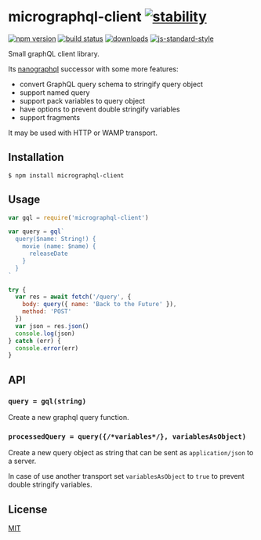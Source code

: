 # micrographql-client [![stability][0]][1]
[![npm version][2]][3] [![build status][4]][5]
[![downloads][8]][9] [![js-standard-style][10]][11]

Small graphQL client library.

Its [nanographql][12] successor with some more features:
  - convert GraphQL query schema to stringify query object
  - support named query
  - support pack variables to query object
  - have options to prevent double stringify variables
  - support fragments

It may be used with HTTP or WAMP transport.

## Installation

`$ npm install micrographql-client`

## Usage
```js
var gql = require('micrographql-client')

var query = gql`
  query($name: String!) {
    movie (name: $name) {
      releaseDate
    }
  }
`

try {
  var res = await fetch('/query', {
    body: query({ name: 'Back to the Future' }),
    method: 'POST'
  })
  var json = res.json()
  console.log(json)
} catch (err) {
  console.error(err)
}
```

## API
### `query = gql(string)`
Create a new graphql query function.

### `processedQuery = query({/*variables*/}, variablesAsObject)`
Create a new query object as string that can be sent as `application/json` to a server.

In case of use another transport set `variablesAsObject` to `true` to prevent double stringify variables.

## License
[MIT](https://tldrlegal.com/license/mit-license)

[0]: https://img.shields.io/badge/stability-experimental-orange.svg?style=flat-square
[1]: https://nodejs.org/api/documentation.html#documentation_stability_index
[2]: https://img.shields.io/npm/v/micrographql-client.svg?style=flat-square
[3]: https://npmjs.org/package/micrographql-client
[4]: https://img.shields.io/travis/Meettya/micrographql-client/master.svg?style=flat-square
[5]: https://travis-ci.org/Meettya/micrographql-client
[8]: http://img.shields.io/npm/dm/micrographql-client.svg?style=flat-square
[9]: https://npmjs.org/package/micrographql-client
[10]: https://img.shields.io/badge/code%20style-standard-brightgreen.svg?style=flat-square
[11]: https://github.com/feross/standard
[12]: https://npmjs.org/package/nanographql
